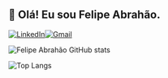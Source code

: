 <!--
- 👋 Hi, I’m @eng-felipeabrahao
- 👀 I’m interested in ...
- 🌱 I’m currently learning ...
- 💞️ I’m looking to collaborate on ...
- 📫 How to reach me ...
- 😄 Pronouns: ...
- ⚡ Fun fact: ...
-->
## 👋 Olá! Eu sou Felipe Abrahão.

[![LinkedIn](https://img.shields.io/badge/LinkedIn-0077B5?style=for-the-badge&logo=linkedin&logoColor=white)](https://www.linkedin.com/in/felipeabrahao/)[![Gmail](https://img.shields.io/badge/Gmail-D14836?style=for-the-badge&logo=gmail&logoColor=white)](mailto:eng.felipeabrahao@gmail.com)


![Felipe Abrahão GitHub stats](https://github-readme-stats.vercel.app/api?username=eng-felipeabrahao&show_icons=true&theme=one_dark_pro&rank_icon=github&hide_border=true&locale=pt-br)

![Top Langs](https://github-readme-stats.vercel.app/api/top-langs/?username=eng-felipeabrahao&hide_progress=false&theme=one_dark_pro&hide_border=true&locale=pt-br&layout=donut)


<!---
eng-felipeabrahao/eng-felipeabrahao is a ✨ special ✨ repository because its `README.md` (this file) appears on your GitHub profile.
You can click the Preview link to take a look at your changes.
--->
<!--
| ![Felipe Abrahão GitHub stats](https://github-readme-stats.vercel.app/api?username=eng-felipeabrahao&show_icons=true&theme=one_dark_pro&rank_icon=github&hide_border=true&locale=pt-br) | ![Top Langs](https://github-readme-stats.vercel.app/api/top-langs/?username=eng-felipeabrahao&hide_progress=false&theme=one_dark_pro&hide_border=true&locale=pt-br&layout=donut) |
| --------------------------------------------------------------------------------------------------------------------------------------------------------------------------------------- | -------------------------------------------------------------------------------------------------------------------------------------------------------------------------------- |
-->
